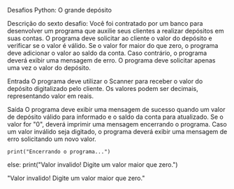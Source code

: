 Desafios Python: O grande depósito

Descrição do sexto desafio: Você foi contratado por um banco para desenvolver um programa que auxilie seus clientes a realizar depósitos em suas contas.
O programa deve solicitar ao cliente o valor do depósito e verificar se o valor é válido. Se o valor for maior do que zero, o programa deve adicionar o valor ao saldo da conta.
Caso contrário, o programa deverá exibir uma mensagem de erro. O programa deve solicitar apenas uma vez o valor do depósito.

Entrada
O programa deve utilizar o Scanner para receber o valor do depósito digitalizado pelo cliente. Os valores podem ser decimais, representando valor em reais.

Saída
O programa deve exibir uma mensagem de sucesso quando um valor de depósito válido para informado e o saldo da conta para atualizado.
Se o valor for "0", deverá imprimir uma mensagem encerrando o programa. Caso um valor inválido seja digitado, o programa deverá exibir uma mensagem de erro solicitando um novo valor.

    print("Encerrando o programa...")
   
else:
    print("Valor invalido! Digite um valor maior que zero.")

"Valor invalido! Digite um valor maior que zero."
